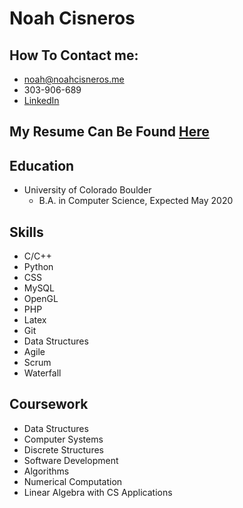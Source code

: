 # Noah Cisneros

## How To Contact me:
* noah@noahcisneros.me
* 303-906-689
* [LinkedIn](https://www.linkedin.com/in/noah-c-2259a6115/)

## My Resume Can Be Found [Here](https://github.com/noci1738/noci1738.github.io/blob/master/Noah_Cisneros_Resume.pdf)

## Education

* University of Colorado Boulder
  * B.A. in Computer Science, Expected May 2020


## Skills

- C/C++
- Python
- CSS
- MySQL
- OpenGL
- PHP
- Latex
- Git
- Data Structures
- Agile
- Scrum
- Waterfall

## Coursework

- Data Structures
- Computer Systems
- Discrete Structures
- Software Development
- Algorithms
- Numerical Computation
- Linear Algebra with CS Applications
